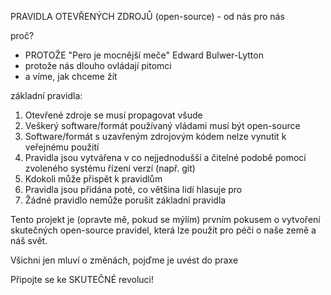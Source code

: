 PRAVIDLA OTEVŘENÝCH ZDROJŮ (open-source) - od nás pro nás

proč?
- PROTOŽE "Pero je mocnější meče" Edward Bulwer-Lytton
- protože nás dlouho ovládají pitomci
- a víme, jak chceme žít

základní pravidla:

1. Otevřené zdroje se musí propagovat všude
2. Veškerý software/formát používaný vládami musí být open-source
3. Software/formát s uzavřeným zdrojovým kódem nelze vynutit k veřejnému použití
4. Pravidla jsou vytvářena v co nejjednodušší a čitelné podobě pomocí zvoleného systému řízení verzí (např. git)
5. Kdokoli může přispět k pravidlům
6. Pravidla jsou přidána poté, co většina lidí hlasuje pro
7. Žádné pravidlo nemůže porušit základní pravidla


Tento projekt je (opravte mě, pokud se mýlím) prvním pokusem o vytvoření skutečných open-source pravidel, která lze použít pro péči o naše země a náš svět.



Všichni jen mluví o změnách, pojďme je uvést do praxe

Připojte se ke SKUTEČNÉ revoluci! 